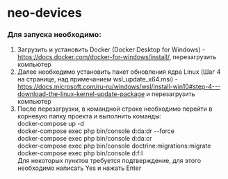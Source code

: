 # neo-devices
### Для запуска необходимо: ###
1. Загрузить и установить Docker (Docker Desktop for Windows) - https://docs.docker.com/docker-for-windows/install/, перезагрузить компьютер
2. Далее необходимо установить пакет обновления ядра Linux (Шаг 4 на странице, над примечанием wsl_update_x64.msi) - https://docs.microsoft.com/ru-ru/windows/wsl/install-win10#step-4---download-the-linux-kernel-update-package и перезагрузить компьютер  
3. После перезагрузки, в командной строке необходимо перейти в корневую папку проекта и выполнить команды:  
docker-compose up -d  
docker-compose exec php bin/console d:da:dr --force  
docker-compose exec php bin/console d:da:cr  
docker-compose exec php bin/console doctrine:migrations:migrate  
docker-compose exec php bin/console d:f:l  
Для некоторых пунктов требуется подтверждение, для этого необходимо написать Yes и нажать Enter
